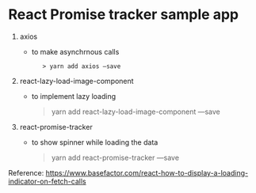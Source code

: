 # React Promise tracker sample app

1.  axios

    - to make asynchrnous calls

             > yarn add axios —save

2.  react-lazy-load-image-component

    - to implement lazy loading

      > yarn add react-lazy-load-image-component —save

3.  react-promise-tracker

    - to show spinner while loading the data

      > yarn add react-promise-tracker —save

Reference:
https://www.basefactor.com/react-how-to-display-a-loading-indicator-on-fetch-calls
